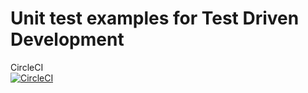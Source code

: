 # Unit test examples for Test Driven Development
CircleCI  
[![CircleCI](https://circleci.com/gh/szaboz89/tdd-examples.svg?style=svg)](https://circleci.com/gh/szaboz89/tdd-examples)

